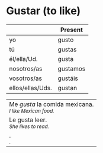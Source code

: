 # Gustar (to like)

||Present|
|-|-|
|yo|gusto|
|tú|gustas|
|él/ella/Ud.|gusta|
|nosotros/as|gustamos|
|vosotros/as|gustáis|
|ellos/ellas/Uds.|gustan|

||
|-|
|Me *gusta* la comida mexicana.<br><sub>*I like Mexican food.*</sub>|
|Le gusta leer.<br><sub>*She likes to read.*</sub>|
|.<br><sub>.</sub>|